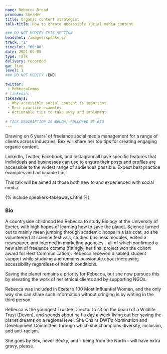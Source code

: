 ```yaml
---
name: Rebecca Broad
pronoun: She/Her
title: Organic content strategist
talk-title: How to create accessible social media content

### DO NOT MODIFY THIS SECTION
headshot: /images/speakers/
track: "1"
timeslot: "00:00"
date: 2021-09-08
type: Talk
delivery: recorded
qa: live
level: 1
### DO NOT MODIFY (END)

twitter:
 - RebeccaComms
# linkedin: 
takeaways:
 - Why accessible social content is important
 - Best practice examples
 - Actionable tips to take away and implement
 
# TALK DESCRIPTION IS BELOW, FOLLOWED BY BIO
---
```


Drawing on 6 years’ of freelance social media management for a range of clients across industries, Bex will share her top tips for creating engaging organic content. 

LinkedIn, Twitter, Facebook, and Instagram all have specific features that individuals and businesses can use to ensure their posts and profiles are accessible to the widest range of audiences possible. Expect best practice examples and actionable tips. 

This talk will be aimed at those both new to and experienced with social media.

{% include speakers-takeaways.html %}

<h3>Bio</h3>
A countryside childhood led Rebecca to study Biology at the University of Exeter, with high hopes of learning how to save the planet. Science turned out to mainly mean jumping through academic hoops in a lab coat, so she volunteered at science festivals, studied business modules, edited a newspaper, and interned in marketing agencies - all of which confirmed a new aim of freelance comms (fittingly, her final project won the cohort award for Best Communication). Rebecca received disabled student support while studying and remains passionate about increasing accessibility regardless of health conditions.

Saving the planet remains a priority for Rebecca, but she now pursues this by elevating the work of her ethical clients and by supporting NGOs.

Rebecca was included in Exeter’s 100 Most Influential Women, and the only way she can share such information without cringing is by writing in the third person.

Rebecca is the youngest Trustee Director to sit on the board of a Wildlife Trust (Devon), and spends about half a day a week living out her saving the planet dreams on a regional level. She Chairs DWT’s Nomination and Development Committee, through which she champions diversity, inclusion, and anti-racism.

She goes by Bex, never Becky, and - being from the North - will have extra gravy, please.